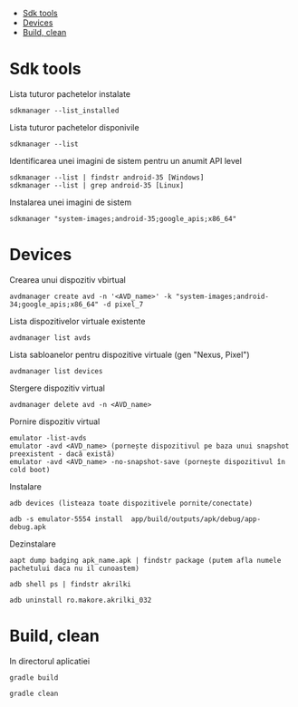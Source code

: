 <!-- TOC -->

- [Sdk tools](#sdk-tools)
- [Devices](#devices)
- [Build, clean](#build-clean)

<!-- /TOC -->

# Sdk tools

Lista tuturor pachetelor instalate

    sdkmanager --list_installed

Lista tuturor pachetelor disponivile

    sdkmanager --list

Identificarea unei imagini de sistem pentru un anumit API level

    sdkmanager --list | findstr android-35 [Windows]
    sdkmanager --list | grep android-35 [Linux]

Instalarea unei imagini de sistem

    sdkmanager "system-images;android-35;google_apis;x86_64"



# Devices

Crearea unui dispozitiv vbirtual

    avdmanager create avd -n '<AVD_name>' -k "system-images;android-34;google_apis;x86_64" -d pixel_7

Lista dispozitivelor virtuale existente

    avdmanager list avds

Lista sabloanelor pentru dispozitive virtuale (gen "Nexus, Pixel")

    avdmanager list devices

Stergere dispozitiv virtual

    avdmanager delete avd -n <AVD_name>

Pornire dispozitiv virtual

    emulator -list-avds
    emulator -avd <AVD_name> (pornește dispozitivul pe baza unui snapshot preexistent - dacă există)
    emulator -avd <AVD_name> -no-snapshot-save (pornește dispozitivul în cold boot)


Instalare    

    adb devices (listeaza toate dispozitivele pornite/conectate)

    adb -s emulator-5554 install  app/build/outputs/apk/debug/app-debug.apk


Dezinstalare

    aapt dump badging apk_name.apk | findstr package (putem afla numele pachetului daca nu il cunoastem)

    adb shell ps | findstr akrilki 

    adb uninstall ro.makore.akrilki_032


# Build, clean

In directorul aplicatiei 

    gradle build

    gradle clean

